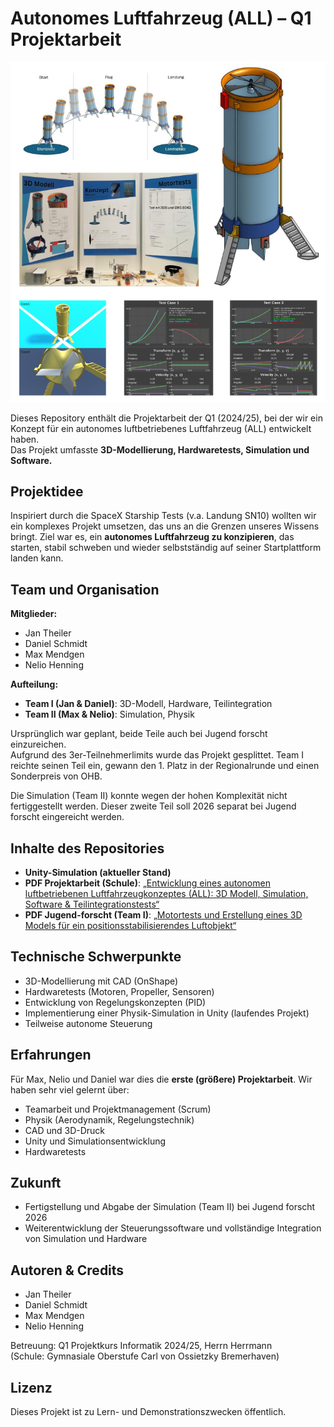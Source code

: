 # Autonomes Luftfahrzeug (ALL) – Q1 Projektarbeit

![cover_image](External/Cover.png)

Dieses Repository enthält die Projektarbeit der Q1 (2024/25), bei der wir ein Konzept für ein autonomes luftbetriebenes Luftfahrzeug (ALL) entwickelt haben.<br>
Das Projekt umfasste **3D-Modellierung, Hardwaretests, Simulation und Software.**

## Projektidee
Inspiriert durch die SpaceX Starship Tests (v.a. Landung SN10) wollten wir ein komplexes Projekt umsetzen, das uns an die Grenzen unseres Wissens bringt. Ziel war es, ein **autonomes Luftfahrzeug zu konzipieren**, das starten, stabil schweben und wieder selbstständig auf seiner Startplattform landen kann.

## Team und Organisation
**Mitglieder:**
- Jan Theiler
- Daniel Schmidt
- Max Mendgen
- Nelio Henning

**Aufteilung:**
- **Team I (Jan & Daniel)**: 3D-Modell, Hardware, Teilintegration
- **Team II (Max & Nelio)**: Simulation, Physik

Ursprünglich war geplant, beide Teile auch bei Jugend forscht einzureichen.<br>
Aufgrund des 3er-Teilnehmerlimits wurde das Projekt gesplittet.
Team I reichte seinen Teil ein, gewann den 1. Platz in der Regionalrunde und einen Sonderpreis von OHB.

Die Simulation (Team II) konnte wegen der hohen Komplexität nicht fertiggestellt werden. Dieser zweite Teil soll 2026 separat bei Jugend forscht eingereicht werden.

## Inhalte des Repositories
- **Unity-Simulation (aktueller Stand)**
- **PDF Projektarbeit (Schule)**:
[„Entwicklung eines autonomen luftbetriebenen Luftfahrzeugkonzeptes (ALL): 3D Modell, Simulation, Software & Teilintegrationstests“](External/PK_2INF2%20Projektarbeit%20Jan%20Theiler%2C%20Daniel%20Schmidt%2C%20Max%20Mendgen%2C%20Nelio%20Henning%20Abgabe.pdf)
- **PDF Jugend-forscht (Team I)**:
[„Motortests und Erstellung eines 3D Models für ein positionsstabilisierendes Luftobjekt“](External/JuFoArbeit24-25V7.pdf)

## Technische Schwerpunkte
- 3D-Modellierung mit CAD (OnShape)
- Hardwaretests (Motoren, Propeller, Sensoren)
- Entwicklung von Regelungskonzepten (PID)
- Implementierung einer Physik-Simulation in Unity (laufendes Projekt)
- Teilweise autonome Steuerung

## Erfahrungen
Für Max, Nelio und Daniel war dies die **erste (größere) Projektarbeit**.
Wir haben sehr viel gelernt über:
- Teamarbeit und Projektmanagement (Scrum)
- Physik (Aerodynamik, Regelungstechnik)
- CAD und 3D-Druck
- Unity und Simulationsentwicklung
- Hardwaretests

## Zukunft
- Fertigstellung und Abgabe der Simulation (Team II) bei Jugend forscht 2026
- Weiterentwicklung der Steuerungssoftware und vollständige Integration von Simulation und Hardware

## Autoren & Credits
- Jan Theiler
- Daniel Schmidt
- Max Mendgen
- Nelio Henning

Betreuung: Q1 Projektkurs Informatik 2024/25, Herrn Herrmann <br>(Schule: Gymnasiale Oberstufe Carl von Ossietzky Bremerhaven)

## Lizenz
Dieses Projekt ist zu Lern- und Demonstrationszwecken öffentlich.
